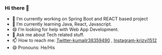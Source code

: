 ### Hi there 👋
- 🔭 I’m currently working on Spring Boot and REACT based project 
- 🌱 I’m currently learning Java, React, Javascript.
- 😄 I’m looking for help with Web App Development.
- 💬 Ask me about Tech related stuff.
- 📫 How to reach me: [Twitter-kumailr38359490](https://twitter.com/kumailr38359490) , [Instagram-krizvi1512](https://www.instagram.com/krizvi1512)
- 😄 Pronouns: He/His


<!-- <img src = "https://github-readme-stats.vercel.app/api?username=Kumailrizvi786&&show_icons=true&title_color=ffffff&icon_color=ffba2c&text_color=daf7dc&bg_color=191919">
 -->
